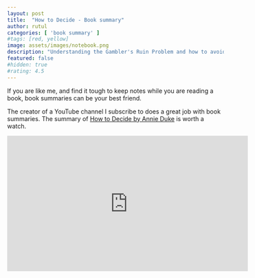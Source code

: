 ```yaml
---
layout: post
title:  "How to Decide - Book summary"
author: rutul
categories: [ 'book summary' ]
#tags: [red, yellow]
image: assets/images/notebook.png
description: "Understanding the Gambler's Ruin Problem and how to avoid it."
featured: false
#hidden: true
#rating: 4.5
---
```


If you are like me, and find it tough to keep notes while you are reading a book, book summaries can be your best friend.

The creator of a YouTube channel I subscribe to does a great job with book summaries. The summary of [How to Decide by Annie Duke](https://amzn.to/3mh8ZfY) is worth a watch.

<iframe width="560" height="315" src="https://www.youtube.com/embed/wUB8l1Fz0mA" title="YouTube video player" frameborder="0" allow="accelerometer; autoplay; clipboard-write; encrypted-media; gyroscope; picture-in-picture" allowfullscreen></iframe>
